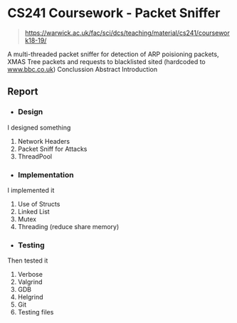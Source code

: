 # CS241 Coursework - Packet Sniffer
> https://warwick.ac.uk/fac/sci/dcs/teaching/material/cs241/coursework18-19/

A multi-threaded packet sniffer for detection of ARP poisioning packets, XMAS Tree packets and requests to blacklisted sited (hardcoded to www.bbc.co.uk)
Conclussion
Abstract
Introduction
## Report
* ### Design
I designed something
1. Network Headers
2. Packet Sniff for Attacks
3. ThreadPool
* ### Implementation
I implemented it
1. Use of Structs
2. Linked List
3. Mutex
4. Threading (reduce share memory)
* ### Testing
Then tested it
1. Verbose
2. Valgrind
3. GDB
4. Helgrind
5. Git
6. Testing files

